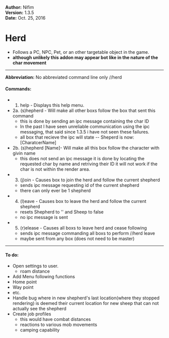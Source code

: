 **Author:**  Nifim<br>
**Version:**  1.3.5<br>
**Date:** Oct. 25, 2016<br>

# Herd #

* Follows a PC, NPC, Pet, or an other targetable object in the game.
* **although unlikely this addon may appear bot like in the nature of the char movement**

----

**Abbreviation:** No abbreviated command line only //herd

#### Commands: ####
* 1. help - Displays this help menu.
* 2a. (s)hepherd - Will make all other boxs follow the box that sent this command
  - this is done by sending an ipc message containing the char ID
  - In the past I have seen unreliable communication using the ipc messaging, that said since 1.3.5 i have not seen these failures.
  - all box that recieve the ipc will state -- Sheperd is now: [CharatcerName]
* 2b. (s)hepherd [Name]- Will make all this box follow the character with givin name
  - this does not send an ipc message it is done by locating the requested char by name and retriving their ID it will not work if the char is not within the render area. 
* 3. (j)oin - Causes box to join the herd and follow the current shepherd
  - sends ipc message requesting id of the current shepherd
  - there can only ever be 1 shepherd
* 4. (l)eave - Causes box to leave the herd and follow the current shepherd
  - resets Shepherd to '' and Sheep to false
  - no ipc message is sent 
* 5. (r)elease - Causes all boxs to leave herd and cease following
  - sends ipc message commanding all boxs to perform //herd leave
  - maybe sent from any box (does not need to be master)

----

#### To do: ####
* Open settings to user.
  * roam distance
* Add Menu following functions
 * Home point
 * Way point
 * etc.
* Handle bug where in new shepherd's last location(where they stopped rendering) is deemed their current location for new sheep that can not actually see the shepherd
* Create job profiles 
  * this would have combat distances
  * reactions to various mob movements
  * camping capability
